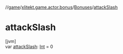 //[game](../../../index.md)/[xlitekt.game.actor.bonus](../index.md)/[Bonuses](index.md)/[attackSlash](attack-slash.md)

# attackSlash

[jvm]\
var [attackSlash](attack-slash.md): [Int](https://kotlinlang.org/api/latest/jvm/stdlib/kotlin/-int/index.html) = 0
